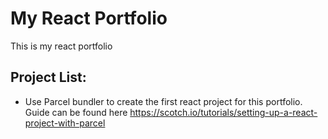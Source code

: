 # My React Portfolio
This is my react portfolio

 ## Project List:

 * Use Parcel bundler to create the first react project for this portfolio.  Guide can be found here https://scotch.io/tutorials/setting-up-a-react-project-with-parcel